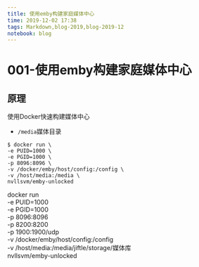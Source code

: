 ```yaml
---
title: 使用emby构建家庭媒体中心
time: 2019-12-02 17:38
tags: Markdown,blog-2019,blog-2019-12
notebook: blog
---
```


# 001-使用emby构建家庭媒体中心


## 原理

使用Docker快速构建媒体中心
- `/media`媒体目录
```
$ docker run \
-e PUID=1000 \
-e PGID=1000 \
-p 8096:8096 \
-v /docker/emby/host/config:/config \
-v /host/media:/media \
nvllsvm/emby-unlocked
```

docker run \
-e PUID=1000 \
-e PGID=1000 \
-p 8096:8096 \
-p 8200:8200 \
-p 1900:1900/udp \
-v /docker/emby/host/config:/config \
-v /host/media:/media/jiftle/storage/媒体库 \
nvllsvm/emby-unlocked

